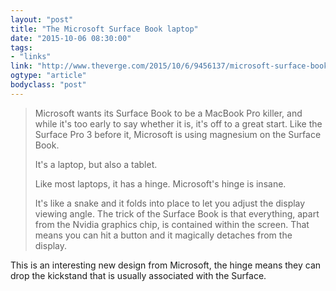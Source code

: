 ```yaml
---
layout: "post"
title: "The Microsoft Surface Book laptop"
date: "2015-10-06 08:30:00"
tags: 
- "links"
link: "http://www.theverge.com/2015/10/6/9456137/microsoft-surface-book-laptop-hands-on"
ogtype: "article"
bodyclass: "post"
---
```


> Microsoft wants its Surface Book to be a MacBook Pro killer, and while it's too early to say whether it is, it's off to a great start. Like the Surface Pro 3 before it, Microsoft is using magnesium on the Surface Book.
> 
> It's a laptop, but also a tablet. 
> 
> Like most laptops, it has a hinge. Microsoft's hinge is insane. 
> 
> It's like a snake and it folds into place to let you adjust the display viewing angle. The trick of the Surface Book is that everything, apart from the Nvidia graphics chip, is contained within the screen. That means you can hit a button and it magically detaches from the display.

This is an interesting new design from Microsoft, the hinge means they can drop the kickstand that is usually associated with the Surface.